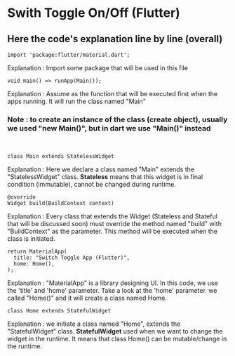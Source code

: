 # Swith Toggle On/Off (Flutter)

## Here the code's explanation line by line (overall)
    
    import 'package:flutter/material.dart';
  Explanation : Import some package that will be used in this file
  <br>
  
    void main() => runApp(Main());
  Explanation : Assume as the function that will be executed first when the apps running. It will run the class named "Main"
  ### Note : to create an instance of the class (create object), usually we used "new Main()", but in dart we use "Main()" instead
  <br>
  
    class Main extends StatelessWidget
  Explanation : Here we declare a class named "Main" extends the "StatelessWidget" class. <strong>Stateless</strong> means that this widget is in final condition (immutable), cannot be changed during runtime.
<br>

    @override
    Widget build(BuildContext context)
  Explanation : Every class that extends the Widget (Stateless and Stateful that will be discussed soon) must override the method named "build" with "BuildContext" as the parameter. This method will be executed when the class is initiated.
<br>

    return MaterialApp(
      title: "Switch Toggle App (Flutter)",
      home: Home(),
    );
  Explanation : "MaterialApp" is a library designing UI. In this code, we use the 'title' and 'home' parameter. Take a look at the 'home' parameter. we called "Home()" and it will create a class named Home.
<br>
    
    class Home extends StatefulWidget
  Explanation : we initiate a class named "Home", extends the "StatefulWidget" class. <strong>StatefulWidget</strong> used when we want to change the widget in the runtime. It means that class Home() can be mutable/change in the runtime.
<br>

    
    
